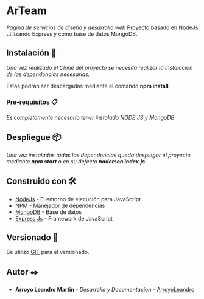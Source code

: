 # ArTeam

_Pagina de servicios de diseño y desarrollo web_
Proyecto basado en NodeJs utilizando Express y como base de datos MongoDB.

## Instalación 🔧

_Una vez realizado el Clone del proyecto se necesita realizar la instalacion de las dependencias necesarias._

Estas podran ser descargadas mediante el comando **npm install**

### Pre-requisitos 📋

_Es completamente necesario tener instalado NODE JS y MongoDB_


## Despliegue 📦

_Una vez instaladas todas las dependencias queda desplegar el proyecto mediante **npm start** o en su defecto **nodemon index.js**._

## Construido con 🛠️

* [NodeJs](https://nodejs.org/es/) - El entorno de ejecución para JavaScript
* [NPM](https://www.npmjs.com/) - Manejador de dependencias
* [MongoDB](https://www.mongodb.com/es) - Base de datos
* [Express Js](https://expressjs.com/es/) - Framework de JavaScript


## Versionado 📌

Se utilizo [GIT](https://git-scm.com/) para el versionado. 

## Autor ✒️

* **Arroyo Leandro Martin** - *Desarrollo y Documentacion* - [ArroyoLeandro](https://github.com/ArroyoLeandro)
